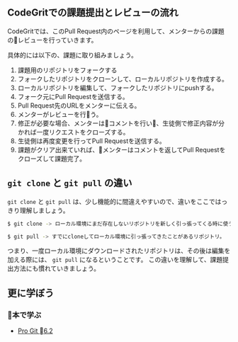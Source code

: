 ## CodeGritでの課題提出とレビューの流れ

CodeGritでは、このPull Request内のページを利用して、メンターからの課題のレビューを行っていきます。

具体的には以下の、課題に取り組みましょう。

1. 課題用のリポジトリをフォークする
2. フォークしたリポジトリをクローンして、ローカルリポジトリを作成する。
3. ローカルリポジトリを編集して、フォークしたリポジトリにpushする。
4. フォーク元にPull Requestを送信する。
5. Pull Request先のURLをメンターに伝える。
6. メンターがレビューを行う。
7. 修正が必要な場合、メンターはコメントを行い、生徒側で修正内容が分かれば一度リクエストをクローズする。
8. 生徒側は再度変更を行ってPull Requestを送信する。
9. 課題がクリア出来ていれば、メンターはコメントを返してPull Requestをクローズして課題完了。

## `git clone` と `git pull` の違い

`git clone` と `git pull` は、少し機能的に間違えやすいので、違いをここではっきり理解しましょう。

```bash
$ git clone -> ローカル環境にまだ存在しないリポジトリを新しく引っ張ってくる時に使う。

$ git pull -> すでにcloneしてローカル環境に引っ張ってきたことがあるリポジトリ。
```

つまり、一度ローカル環境にダウンロードされたリポジトリは、その後は編集を加える際には、 `git pull` になるということです。
この違いを理解して、課題提出方法にも慣れていきましょう。

## 更に学ぼう

### 本で学ぶ

- [Pro Git 6.2](https://git-scm.com/book/ja/v2/GitHub-%E3%83%97%E3%83%AD%E3%82%B8%E3%82%A7%E3%82%AF%E3%83%88%E3%81%B8%E3%81%AE%E8%B2%A2%E7%8C%AE)
